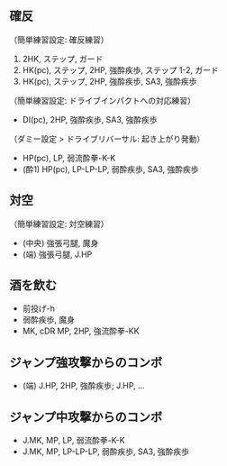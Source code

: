 ## 確反

（簡単練習設定: 確反練習）

1. 2HK, ステップ, ガード
2. HK(pc), ステップ, 2HP, 強酔疾歩, ステップ 1-2, ガード
3. HK(pc), ステップ, 2HP, 強酔疾歩, SA3, 強酔疾歩

（簡単練習設定: ドライブインパクトへの対応練習）

- DI(pc), 2HP, 強酔疾歩, SA3, 強酔疾歩

（ダミー設定 > ドライブリバーサル: 起き上がり発動）

- HP(pc), LP, 弱流酔拳-K-K
- (酔1) HP(pc), LP-LP-LP, 弱酔疾歩, SA3, 強酔疾歩

## 対空

（簡単練習設定: 対空練習）

- (中央) 強張弓腿, 魔身
- (端) 強張弓腿, J.HP

## 酒を飲む

- 前投げ-h
- 弱酔疾歩, 魔身
- MK, cDR MP, 2HP, 強流酔拳-KK

## ジャンプ強攻撃からのコンボ

- (端) J.HP, 2HP, 強酔疾歩; J.HP, ...

## ジャンプ中攻撃からのコンボ

- J.MK, MP, LP, 弱流酔拳-K-K
- J.MK, MP, LP-LP-LP, 弱酔疾歩, SA3, 強酔疾歩

